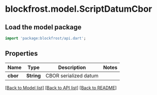 # blockfrost.model.ScriptDatumCbor

## Load the model package
```dart
import 'package:blockfrost/api.dart';
```

## Properties
Name | Type | Description | Notes
------------ | ------------- | ------------- | -------------
**cbor** | **String** | CBOR serialized datum | 

[[Back to Model list]](../README.md#documentation-for-models) [[Back to API list]](../README.md#documentation-for-api-endpoints) [[Back to README]](../README.md)


